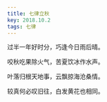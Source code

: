 ```yaml
---
title: 七律立秋
key: 2018.10.2
tags: 七律
---
```


过半一年好时分，巧逢今日雨后晴。

咬秋吃果除火气，苦夏饮冰作水声。

叶落归根天地事，云飘掠海沧桑情。

较真何必叹旧往，白发黄花也相同。

</br>

